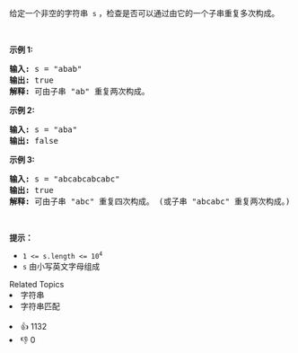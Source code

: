 <p>给定一个非空的字符串
 <meta charset="UTF-8" />&nbsp;<code>s</code>&nbsp;，检查是否可以通过由它的一个子串重复多次构成。</p>

<p>&nbsp;</p>

<p><strong>示例 1:</strong></p>

<pre>
<strong>输入:</strong> s = "abab"
<strong>输出:</strong> true
<strong>解释:</strong> 可由子串 "ab" 重复两次构成。
</pre>

<p><strong>示例 2:</strong></p>

<pre>
<strong>输入:</strong> s = "aba"
<strong>输出:</strong> false
</pre>

<p><strong>示例 3:</strong></p>

<pre>
<strong>输入:</strong> s = "abcabcabcabc"
<strong>输出:</strong> true
<strong>解释:</strong> 可由子串 "abc" 重复四次构成。 (或子串 "abcabc" 重复两次构成。)
</pre>

<p>&nbsp;</p>

<p><b>提示：</b></p>

<p>
 <meta charset="UTF-8" /></p>

<ul> 
 <li><code>1 &lt;= s.length &lt;= 10<sup>4</sup></code></li> 
 <li><code>s</code>&nbsp;由小写英文字母组成</li> 
</ul>

<div><div>Related Topics</div><div><li>字符串</li><li>字符串匹配</li></div></div><br><div><li>👍 1132</li><li>👎 0</li></div>